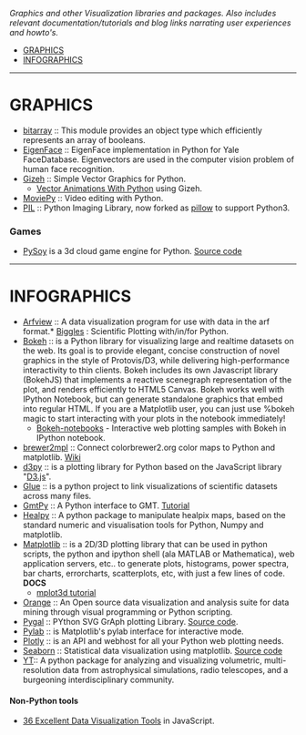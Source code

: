 *Graphics and other Visualization libraries and packages. Also includes relevant documentation/tutorials and blog links narrating user experiences and howto's.*

- [GRAPHICS](#graphics) 
- [INFOGRAPHICS](#infographics)

----

# GRAPHICS 
- [bitarray](https://github.com/ilanschnell/bitarray) :: This module provides an object type which efficiently represents an array of booleans.
- [EigenFace](https://github.com/bugra/EigenFace) :: EigenFace implementation in Python for Yale FaceDatabase. Eigenvectors are used in the computer vision problem of human face recognition.
- [Gizeh](https://github.com/Zulko/gizeh) :: Simple Vector Graphics for Python. 
   - [Vector Animations With Python](https://zulko.github.io/blog/2014/09/20/vector-animations-with-python/) using Gizeh.
- [MoviePy](http://zulko.github.io/moviepy/) :: Video editing with Python.
- [PIL](http://www.pythonware.com/products/pil/) :: Python Imaging Library, now forked as [pillow](http://pillow.readthedocs.org/) to support Python3.

### Games
- [PySoy](http://www.pysoy.org/) is a 3d cloud game engine for  Python. [Source code](http://hg.pysoy.org/pysoy)

----

# INFOGRAPHICS
- [Arfview](https://github.com/kylerbrown/arfview) :: A data visualization program for use with data in the arf format.* [Biggles](https://github.com/nolta/biggles) : Scientific Plotting with/in/for Python.
- [Bokeh](http://bokeh.pydata.org) :: is a Python library for visualizing large and realtime datasets on the web. Its goal is to provide elegant, concise construction of novel graphics in the style of Protovis/D3, while delivering high-performance interactivity to thin clients. Bokeh includes its own Javascript library (BokehJS) that implements a reactive scenegraph representation of the plot, and renders efficiently to HTML5 Canvas. Bokeh works well with IPython Notebook, but can generate standalone graphics that embed into regular HTML. If you are a Matplotlib user, you can just use %bokeh magic to start interacting with your plots in the notebook immediately!
   * [Bokeh-notebooks](https://github.com/ContinuumIO/bokeh-notebooks) - Interactive web plotting samples with Bokeh in IPython notebook.
- [brewer2mpl](https://github.com/jiffyclub/brewer2mpl) :: Connect colorbrewer2.org color maps to Python and matplotlib. [Wiki](https://github.com/jiffyclub/brewer2mpl/wiki)
- [d3py](https://github.com/mikedewar/d3py) :: is a plotting library for Python based on the JavaScript library "[D3.js](http://d3js.org/)".
- [Glue](https://github.com/glue-viz/glue) :: is a python project to link visualizations of scientific datasets across many files.
- [GmtPy](http://emolch.github.com/gmtpy) :: A Python interface to GMT. [Tutorial](http://emolch.github.io/gmtpy/tutorial.html)
- [Healpy](https://github.com/healpy/healpy) :: A python package to manipulate healpix maps, based on the standard numeric and visualisation tools for Python, Numpy and matplotlib.
- [Matplotlib](http://matplotlib.org/) :: is a 2D/3D plotting library that can be used in python scripts, the python and ipython shell (ala MATLAB or Mathematica), web application servers, etc.. to generate plots, histograms, power spectra, bar charts, errorcharts, scatterplots, etc, with just a few lines of code.
   __DOCS__
   * [mplot3d tutorial](http://matplotlib.org/1.3.1/mpl_toolkits/mplot3d/tutorial.html)
- [Orange](http://orange.biolab.si) :: An Open source data visualization and analysis suite for data mining through visual programming or Python scripting.   
- [Pygal](http://pygal.org) :: PYthon SVG GrAph plotting Library. [Source code](https://github.com/Kozea/pygal).
- [Pylab](http://wiki.scipy.org/PyLab) :: is Matplotlib's pylab interface for interactive mode.
- [Plotly](https://plot.ly/python) :: is an API and webhost for all your Python web plotting needs.
- [Seaborn](http://stanford.edu/~mwaskom/software/seaborn/) :: Statistical data visualization using matplotlib. [Source code](https://github.com/mwaskom/seaborn)
- [YT](http://yt-project.org/):: A python package for analyzing and visualizing volumetric, multi-resolution data from astrophysical simulations, radio telescopes, and a burgeoning interdisciplinary community.

#### Non-Python tools
* [36 Excellent Data Visualization Tools](http://www.smashingapps.com/2014/06/30/36-excellent-data-visualization-tools.html) in JavaScript.


